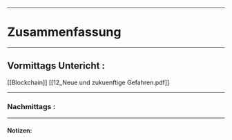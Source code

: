 

___

# Zusammenfassung








----

## Vormittags Untericht : 

[[Blockchain]]
[[12_Neue und zukuenftige Gefahren.pdf]]






----

### Nachmittags :







___

#### Notizen: 
